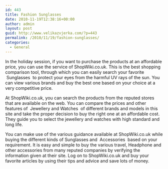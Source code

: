 ```yaml
---
id: 443
title: Fashion Sunglasses
date: 2010-11-19T12:38:16+00:00
author: admin
layout: post
guid: http://www.velikazvjerka.com/?p=443
permalink: /2010/11/19/fashion-sunglasses/
categories:
  - General
---
```

In the holiday session, if you want to purchase the products at an affordable price, you can use the service of ShopWiki.co.uk. This is the best shopping comparison tool, through which you can easily search your favorite &nbsp;Sunglasses&nbsp; to protect your eyes from the harmful UV rays of the sun. You can view various brands and buy the best one based on your choice at a very competitive price.

At ShopWiki.co.uk, you can search the products from the reputed stores that are available on the web. You can compare the prices and other features of &nbsp;Jewellery and Watches&nbsp; of different brands and models in this site and take the proper decision to buy the right one at an affordable cost. They guide you to select the jewellery and watches with high standard and long life.

You can make use of the various guidance available at ShopWiki.co.uk while buying the different kinds of Sunglasses and &nbsp;Accessories&nbsp; based on your requirement. It is easy and simple to buy the various travel, Headphone and other accessories from many reputed companies by verifying the information given at their site. Log on to ShopWiki.co.uk and buy your favorite articles by using their tips and advice and save lots of money.